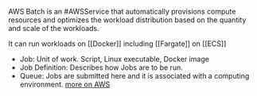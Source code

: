 AWS Batch is an #AWSService that automatically provisions compute resources and optimizes the workload distribution based on the quantity and scale of the workloads.

It can run workloads on [[Docker]] including [[Fargate]] on [[ECS]]

- Job: Unit of work. Script, Linux executable, Docker image
- Job Definition: Describes how Jobs are to be run.
- Queue: Jobs are submitted here and it is associated with a computing environment.
[more on AWS](https://docs.aws.amazon.com/batch/latest/userguide/what-is-batch.html)